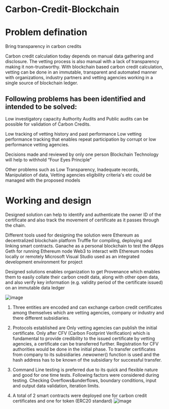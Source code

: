 # Carbon-Credit-Blockchain
# Problem defination 
Bring transparency in carbon credits 

Carbon credit calculation today depends on manual data gathering and disclosure. The vetting process is also manual with a lack of transparency making it non-trustworthy. With blockchain based carbon credit calculation, vetting can be done in an immutable, transparent and automated manner with organizations, industry partners and vetting agencies working in a single source of blockchain ledger.

## Following problems has been identified and intended to be solved:

Low investigatory capacity
	Authority Audits and Public audits can be possible for validation of Carbon 	Credits.

Low tracking of vetting history and past performance
	Low vetting performance tracking that enables repeat participation by 	corrupt or low performance vetting agencies.

Decisions made and reviewed by only one person 
	Blockchain Technology will help to withhold “Four Eyes Principle” 

Other problems such as Low Transparency, Inadequate records, Manipulation of data, Vetting agencies eligibility criteria's etc could be managed with the proposed models


# Working and design
Designed solution can help to identify and authenticate the owner ID of the certificate and also track the movement of certificate as it passes through the chain.

Different tools used for designing the solution were
Ethereum as  decentralized blockchain platform 
Truffle for compiling, deploying and linking smart contracts.
Ganache as a personal blockchain to test the dApps
Geth for running Ethereum node
Web3 to interact with Ethereum nodes locally or remotely
Microsoft Visual Studio used as an integrated development environment for project

Designed solutions enables organization to get Provenance which  enables them to easily collate their carbon credit data, along with other open data, and also verify key information (e.g. validity period of the certificate issued) on an immutable data ledger

![image](https://user-images.githubusercontent.com/69318648/142757011-7255b210-6520-476e-b9cc-92d66d5a3922.png)

1.  Three entities are encoded and can exchange carbon credit certificates among themselves which are vetting agencies, company or industry and there different subsidiaries.

2.  Protocols established are 
Only vetting agencies can publish the initial certificate.
Only after CFV (Carbon Footprint Verification)  which is fundamental to provide credibility to the issued certificate by vetting agencies, a certificate can be transferred further.
Registration for CFV authorities would be done in the initial phase.
To transfer certificates from company to its subsidiaries .newowner() function is used and the hash address has to be known of the subsidiary for successful transfer.

3.   Command Line testing is preferred due to its quick and flexible nature  and good for one time tests. Following factors were considered during testing.
Checking Overflows&underflows, boundary conditions, input and output data validation, iteration limits.

4. A total of 2 smart contracts were deployed one for carbon credit certificates and one for token (ERC20 standard)
![image](https://user-images.githubusercontent.com/69318648/142759006-cf328c50-6c3a-4f5e-b4a1-edb996f4e8e9.png)


